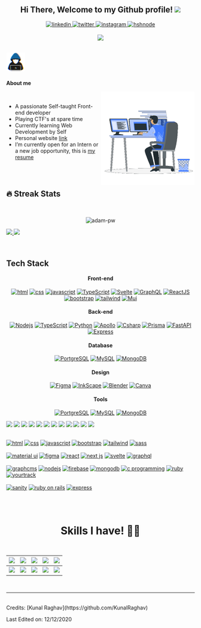 <div align="center">
        <h2> Hi There, Welcome to my Github profile! <img
                        src="https://github.com/abdoachhoubi/abdoachhoubi/blob/main/gifs/Hi.gif" width="30"></h2>
        <a href="https://linkedin.com/in/abdoachhoubi" target="_blank">
                <img src=https://img.shields.io/badge/linkedin-%2300acee.svg?color=405DE6&style=for-the-badge&logo=linkedin&logoColor=white
                        alt=linkedin style="margin-bottom: 5px;" />
        </a>
        <a href="https://twitter.com/abdo_achhoubi" target="_blank">
                <img src=https://img.shields.io/badge/twitter-%2300acee.svg?color=1DA1F2&style=for-the-badge&logo=twitter&logoColor=white
                        alt=twitter style="margin-bottom: 5px;" />
        </a>
        <a href="https://instagram.com/abdo.achhoubi" target="_blank">
                <img src=https://img.shields.io/badge/instagram-%ff5851db.svg?color=C13584&style=for-the-badge&logo=instagram&logoColor=white
                        alt=instagram style="margin-bottom: 5px;" />
        </a>
        <a href="https://achhoubiplus.hashnode.dev" target="_blank">
                <img src=https://img.shields.io/badge/hashnode-%2300acee.svg?color=2962FF&style=for-the-badge&logo=hashnode&logoColor=white
                        alt=hshnode style="margin-bottom: 5px;" />
        </a>
        <p align="center">
                <a href="https://github.com/DenverCoder1/readme-typing-svg"><img
                                src="https://readme-typing-svg.herokuapp.com?font=Ubuntu&color=red&size=30&center=true&vCenter=true&width=600&height=100&lines=Coder..&hearts;++;Front-End+Developer,;Back+End+Developer,;Cloud+Science+Student,;Active+Learner/Researcher,;Love+to+learn+new+stuffs..<3"></a>
        </p>
</div>

## <picture><img src="https://github.com/0xAbdulKhalid/0xAbdulKhalid/raw/main/assets/mdImages/about_me.gif" width=50px>

</picture> **About me**

<picture> <img align="right"
                src="https://github.com/0xAbdulKhalid/0xAbdulKhalid/raw/main/assets/mdImages/Right_Side.gif"
                width=250px>
</picture>

<br>

- A passionate Self-taught Front-end developer
- Playing CTF's at spare time
- Currently learning Web Development by Self
- Personal website [link](https://www.0xabdulkhalid.ml)
- I’m currently open for an Intern or a new job opportunity, this is [my resume](https://read.cv/0xabdulkhalid)

<br><br>

## 🔥 Streak Stats

<br>
<p align="center"><img align="center"
                src="https://github-readme-stats.vercel.app/api/top-langs?username=KomuraAK&show_icons=true&hide_border=true&locale=en&bg_color=0d1117&text_color=ffffff&layout=compact"
                alt="adam-pw" bg_color=#808080 /></p>
<p align="left">
        <a href="https://abhigyantrips.dev/">
                <img width="49.5%"
                        src="https://github-readme-stats.vercel.app/api?username=KomuraAK&show_icons=true&theme=algolia&hide_border=true" />
                <img width="49.5%"
                        src="https://github-readme-streak-stats.herokuapp.com/?user=KomuraAK&theme=algolia&hide_border=true" />
        </a>
</p>
<br>

## Tech Stack

<div align="center">
        <h4>Front-end</h4>
        <a margin="10" href="https://developer.mozilla.org/en-US/docs/Web/HTML" target="_blank"><img width='30'
                        margin="10px" src="https://github.com/abdoachhoubi/abdoachhoubi/blob/main/svgs/html.svg"
                        alt="html"></a>
        <a margin="10" href="https://developer.mozilla.org/en-US/docs/Web/CSS" target="_blank"><img margin="10px"
                        width='30' src="https://github.com/abdoachhoubi/abdoachhoubi/blob/main/svgs/css.svg"
                        alt="css"></a>
        <a margin="10" href="https://developer.mozilla.org/en-US/docs/Web/JavaScript" target="_blank"><img margin="10px"
                        width='30' src="https://github.com/abdoachhoubi/abdoachhoubi/blob/main/svgs/javascript.svg"
                        alt="javascript"></a>
        <a margin="10" href="https://sass-lang.com" target="_blank"><img margin="10px" width='30'
                        src="https://upload.wikimedia.org/wikipedia/commons/thumb/4/4c/Typescript_logo_2020.svg/512px-Typescript_logo_2020.svg.png?20221110153201"
                        alt="TypeScript"></a>
        <a margin="10" href="https://sass-lang.com" target="_blank"><img margin="10px" width='30'
                        src="https://github.com/abdoachhoubi/abdoachhoubi/blob/main/svgs/svelte.svg" alt="Svelte"></a>
        <a margin="10" href="https://sass-lang.com" target="_blank"><img margin="10px" width='30'
                        src="https://github.com/abdoachhoubi/abdoachhoubi/blob/main/svgs/graphql.svg" alt="GraphQL"></a>
        <a margin="10" href="https://sass-lang.com" target="_blank"><img margin="10px" width='30'
                        src="https://github.com/abdoachhoubi/abdoachhoubi/blob/main/svgs/react.svg" alt="ReactJS"></a>
        <a margin="10" href="https://getbootstrap.com" target="_blank"><img margin="10px" width='30'
                        src="https://github.com/abdoachhoubi/abdoachhoubi/blob/main/svgs/bootstrap.svg"
                        alt="bootstrap"></a>
        <a margin="10" href="https://tailwindcss.com" target="_blank"><img margin="10px" width='30'
                        src="https://github.com/abdoachhoubi/abdoachhoubi/blob/main/svgs/tailwind.svg"
                        alt="tailwind"></a>
        <a margin="10" href="https://sass-lang.com" target="_blank"><img margin="10px" width='30'
                        src="https://github.com/abdoachhoubi/abdoachhoubi/blob/main/svgs/materialui.svg" alt="Mui"></a>
</div>
<div align="center">
        <h4>Back-end</h4>
        <a margin="10" href="https://sass-lang.com" target="_blank"><img margin="10px" width='30'
                        src="https://github.com/abdoachhoubi/abdoachhoubi/blob/main/svgs/nodejs.svg" alt="Nodejs"></a>
        <a margin="10" href="https://sass-lang.com" target="_blank"><img margin="10px" width='30'
                        src="https://upload.wikimedia.org/wikipedia/commons/thumb/4/4c/Typescript_logo_2020.svg/512px-Typescript_logo_2020.svg.png?20221110153201"
                        alt="TypeScript"></a>
        <a margin="10" href="https://sass-lang.com" target="_blank"><img margin="10px" width='30'
                        src="https://github.com/MarikIshtar007/MarikIshtar007/blob/master/images/python2.png"
                        alt="Python"></a>
        <a margin="10" href="https://sass-lang.com" target="_blank"><img margin="10px" width='32'
                        src="https://global.discourse-cdn.com/business5/uploads/apollographql/original/1X/25bd5104d61020fe4dc0777a5919cd009bca633e.png"
                        alt="Apollo"></a>
        <a margin="10" href="https://sass-lang.com" target="_blank"><img margin="10px" width='30'
                        src="https://seeklogo.com/images/C/c-sharp-c-logo-02F17714BA-seeklogo.com.png" alt="Csharp"></a>
        <a margin="10" href="https://sass-lang.com" target="_blank"><img margin="10px" width='30'
                        src="https://cdn.freelogovectors.net/wp-content/uploads/2022/01/prisma_logo-freelogovectors.net_-330x400.png"
                        alt="Prisma"></a>
        <a margin="10" href="https://sass-lang.com" target="_blank"><img margin="10px" width='30'
                        src="https://cdn.worldvectorlogo.com/logos/fastapi-1.svg" alt="FastAPI"></a>
        <a margin="10" href="https://sass-lang.com" target="_blank"><img margin="10px" width='85'
                        src="https://github.com/abdoachhoubi/abdoachhoubi/blob/main/svgs/express.svg" alt="Express"></a>
</div>

<div align="center">
        <h4>Database</h4>
        <a margin="10" href="https://sass-lang.com" target="_blank"><img margin="10px" width='30'
                        src="https://www.vectorlogo.zone/logos/postgresql/postgresql-icon.svg" alt="PortgreSQL"></a>
        <a margin="10" href="https://sass-lang.com" target="_blank"><img margin="10px" width='30'
                        src="https://github.com/MarikIshtar007/MarikIshtar007/blob/master/images/sql.svg"
                        alt="MySQL"></a>
        <a margin="10" href="https://sass-lang.com" target="_blank"><img margin="10px" width='30'
                        src="https://github.com/abdoachhoubi/abdoachhoubi/blob/main/svgs/mongodb.svg" alt="MongoDB"></a>
</div>

<div align="center">
        <h4>Design</h4>
                <a margin="10" href="https://sass-lang.com" target="_blank"><img margin="10px" width='15'
                        src="https://github.com/abdoachhoubi/abdoachhoubi/blob/main/svgs/figma.svg" alt="Figma"></a>
        <a margin="10" href="https://sass-lang.com" target="_blank"><img margin="10px" width='30'
                        src="https://upload.wikimedia.org/wikipedia/commons/thumb/0/0e/Inkscape_logo_2.svg/120px-Inkscape_logo_2.svg.png" alt="InkScape"></a>
        <a margin="10" href="https://sass-lang.com" target="_blank"><img margin="10px" width='30'
                        src="https://upload.wikimedia.org/wikipedia/commons/thumb/0/0c/Blender_logo_no_text.svg/120px-Blender_logo_no_text.svg.png"
                        alt="Blender"></a>
                        <a margin="10" href="https://sass-lang.com" target="_blank"><img margin="10px" width='30'
                        src="https://logodownload.org/wp-content/uploads/2020/11/canva-logo-0-1536x1536.png"
                        alt="Canva"></a>

</div>

<div align="center">
        <h4>Tools</h4>
        <a margin="10" href="https://sass-lang.com" target="_blank"><img margin="10px" width='30'
                        src="https://www.vectorlogo.zone/logos/postgresql/postgresql-icon.svg" alt="PortgreSQL"></a>
        <a margin="10" href="https://sass-lang.com" target="_blank"><img margin="10px" width='30'
                        src="https://github.com/MarikIshtar007/MarikIshtar007/blob/master/images/sql.svg"
                        alt="MySQL"></a>
        <a margin="10" href="https://sass-lang.com" target="_blank"><img margin="10px" width='30'
                        src="https://github.com/abdoachhoubi/abdoachhoubi/blob/main/svgs/mongodb.svg" alt="MongoDB"></a>
</div>

<img src='https://github.com/abdoachhoubi/abdoachhoubi/blob/main/svgs/html.svg' width='30' /> <img
        src='https://github.com/abdoachhoubi/abdoachhoubi/blob/main/svgs/css.svg' width='30' /> <img
        src='https://github.com/MarikIshtar007/MarikIshtar007/blob/master/images/js.svg' width='30' /> <img
        src='https://upload.wikimedia.org/wikipedia/commons/thumb/4/4c/Typescript_logo_2020.svg/512px-Typescript_logo_2020.svg.png?20221110153201'
        width='30' /> <img src='https://github.com/abdoachhoubi/abdoachhoubi/blob/main/svgs/nodejs.svg' width='30' />
<img src='https://seeklogo.com/images/C/c-sharp-c-logo-02F17714BA-seeklogo.com.png' width='30' /> <img
        src='https://github.com/MarikIshtar007/MarikIshtar007/blob/master/images/python2.png' height='30' /> <img
        src='https://github.com/MarikIshtar007/MarikIshtar007/blob/master/images/sql.svg' width='30' /> <img
        src='https://github.com/MarikIshtar007/MarikIshtar007/blob/master/images/git.svg' width='30' /> <img
        src='https://github.com/abdoachhoubi/abdoachhoubi/blob/main/svgs/react.svg' width='30' /> <img
        src='https://github.com/abdoachhoubi/abdoachhoubi/blob/main/svgs/bootstrap.svg' width='33' /> <img
        src='https://github.com/MarikIshtar007/MarikIshtar007/blob/master/images/django.svg' height='40' />

<br />
<a margin="10" href="https://developer.mozilla.org/en-US/docs/Web/HTML" target="_blank"><img width='30' margin="10px"
                src="https://github.com/abdoachhoubi/abdoachhoubi/blob/main/svgs/html.svg" alt="html"></a>
<a margin="10" href="https://developer.mozilla.org/en-US/docs/Web/CSS" target="_blank"><img margin="10px" width='30'
                src="https://github.com/abdoachhoubi/abdoachhoubi/blob/main/svgs/css.svg" alt="css"></a>
<a margin="10" href="https://developer.mozilla.org/en-US/docs/Web/JavaScript" target="_blank"><img margin="10px"
                width='30' src="https://github.com/abdoachhoubi/abdoachhoubi/blob/main/svgs/javascript.svg"
                alt="javascript"></a>
<a margin="10" href="https://getbootstrap.com" target="_blank"><img margin="10px" width='30'
                src="https://github.com/abdoachhoubi/abdoachhoubi/blob/main/svgs/bootstrap.svg" alt="bootstrap"></a>
<a margin="10" href="https://tailwindcss.com" target="_blank"><img margin="10px" width='30'
                src="https://github.com/abdoachhoubi/abdoachhoubi/blob/main/svgs/tailwind.svg" alt="tailwind"></a>
<a margin="10" href="https://sass-lang.com" target="_blank"><img margin="10px" width='30'
                src="https://github.com/abdoachhoubi/abdoachhoubi/blob/main/svgs/sass.svg" alt="sass"></a>
<br />
<br />
<a margin="10" href="https://mui.com" target="_blank"><img margin="10px" width='30'
                src="https://github.com/abdoachhoubi/abdoachhoubi/blob/main/svgs/materialui.svg" alt="material ui"></a>
<a margin="10" href="https://figma.com" target="_blank"><img margin="10px" width='30'
                src="https://github.com/abdoachhoubi/abdoachhoubi/blob/main/svgs/figma.svg" alt="figma"></a>
<a margin="10" href="https://reactjs.org" target="_blank"><img margin="10px" width='30'
                src="https://github.com/abdoachhoubi/abdoachhoubi/blob/main/svgs/react.svg" alt="react"></a>
<a margin="10" href="https://nextjs.org" target="_blank"><img margin="10px" width='30'
                src="https://github.com/abdoachhoubi/abdoachhoubi/blob/main/svgs/nextjs.svg" alt="next js"></a>
<a margin="10" href="https://svelte.dev" target="_blank"><img margin="10px" width='30'
                src="https://github.com/abdoachhoubi/abdoachhoubi/blob/main/svgs/svelte.svg" alt="svelte"></a>
<a margin="10" href="https://graphql.org" target="_blank"><img margin="10px" width='30'
                src="https://github.com/abdoachhoubi/abdoachhoubi/blob/main/svgs/graphql.svg" alt="graphql"></a>
<br />
<br />
<a margin="10" href="https://graphcms.com" target="_blank"><img margin="10px" width='30'
                src="https://github.com/abdoachhoubi/abdoachhoubi/blob/main/svgs/graphcms.svg" alt="graphcms"></a>
<a margin="10" href="https://nodejs.org" target="_blank"><img margin="10px" width='30'
                src="https://github.com/abdoachhoubi/abdoachhoubi/blob/main/svgs/nodejs.svg" alt="nodejs"></a>
<a margin="10" href="https://firebase.google.com" target="_blank"><img margin="10px" width='30'
                src="https://github.com/abdoachhoubi/abdoachhoubi/blob/main/svgs/firebase.svg" alt="firebase"></a>
<a margin="10" href="https://mongodb.com" target="_blank"><img margin="10px" width='30'
                src="https://github.com/abdoachhoubi/abdoachhoubi/blob/main/svgs/mongodb.svg" alt="mongodb"></a>
<a margin="10" href="https://devdocs.io/c/" target="_blank"><img margin="10px" width='30'
                src="https://github.com/abdoachhoubi/abdoachhoubi/blob/main/svgs/c.svg" alt="c programming"></a>
<a margin="10" href="https://www.ruby-lang.org" target="_blank"><img margin="10px" width='30'
                src="https://github.com/abdoachhoubi/abdoachhoubi/blob/main/svgs/ruby.svg" alt="ruby"></a>
<a margin="10" href="https://www.jetbrains.com/youtrack/" target="_blank"><img margin="10px" width='30'
                src="https://github.com/abdoachhoubi/abdoachhoubi/blob/main/svgs/yourtrack.svg" alt="yourtrack"></a>
<br />
<br />
<a margin="10" href="https://sanity.io" target="_blank"><img margin="10px" height="40"
                src="https://github.com/abdoachhoubi/abdoachhoubi/blob/main/svgs/sanity.svg" alt="sanity"></a>
<a margin="10" href="https://rubyonrails.org" target="_blank"><img margin="10px" height="40"
                src="https://github.com/abdoachhoubi/abdoachhoubi/blob/main/svgs/rails.svg" alt="ruby on rails"></a>
<a margin="10" href="https://expressjs.com" target="_blank"><img margin="10px" height="40"
                src="https://github.com/abdoachhoubi/abdoachhoubi/blob/main/svgs/express.svg" alt="express"></a>
</div>
<br />
<br />

<br />
<br />

<h1 align="center">Skills I have! 🤸‍♂</h1>
<Br>

|![](https://img.shields.io/badge/Machine%20Learning-brightgreen?style=for-the-badge)|![](https://img.shields.io/badge/ML-Supervized%20Learning-brightgreen?style=for-the-badge)|![](https://img.shields.io/badge/ML-Unsupervized%20Learning-brightgreen?style=for-the-badge)|![](https://img.shields.io/badge/Web%20Scraping-red?style=for-the-badge)|![](https://img.shields.io/badge/Dashboards-red?style=for-the-badge)|
|---|---|---|---|---|
|![](https://img.shields.io/badge/Data%20Science-blue?style=for-the-badge)|![](https://img.shields.io/badge/DS-Data%20Cleaning-blue?style=for-the-badge)|![](https://img.shields.io/badge/DS-Data%20Analysis-blue?style=for-the-badge)|![](https://img.shields.io/badge/DS-Data%20Visualization-blue?style=for-the-badge)|![](https://img.shields.io/badge/And%20More!-yellow?style=for-the-badge)|

<Br>
<hr>
<Br>
Credits: [Kunal Raghav](https://github.com/KunalRaghav)

Last Edited on: 12/12/2020
